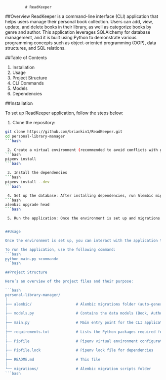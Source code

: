             # ReadKeeper

##Overview
ReadKeeper is a command-line interface (CLI) application that helps users manage their personal book collection. Users can add, view, update, and delete books in their library, as well as categorize books by genre and author. This application leverages SQLAlchemy for database management, and it is built using Python to demonstrate various programming concepts such as object-oriented programming (OOP), data structures, and SQL relations.


##Table of Contents
1. Installation
2. Usage
3. Project Structure
4. CLI Commands
5. Models
6. Dependencies

##Installation

To set up ReadKeeper application, follow the steps below:

 1. Clone the repository:
```bash
git clone https://github.com/briankin1/ReadKeeper.git
cd personal-library-manager
```bash

 2. Create a virtual environment (recommended to avoid conflicts with global Python packages):
```bash
pipenv install
```bash

 3. Install the dependencies
```bash
pipenv install --dev
```bash

 4. Set up the database: After installing dependencies, run Alembic migrations to create the database schema:
```bash
alembic upgrade head
```bash

 5. Run the application: Once the environment is set up and migrations are applied, you're ready to use the CLI application.


##Usage

Once the environment is set up, you can interact with the application through the command line. The available commands are described in the CLI Commands section.

To run the application, use the following command:
```bash
python main.py <command>
```bash

##Project Structure

Here’s an overview of the project files and their purpose:

```bash
personal-library-manager/
│
├── alembic/                    # Alembic migrations folder (auto-generated)
│
├── models.py                   # Contains the data models (Book, Author, Genre)
│
├── main.py                     # Main entry point for the CLI application
│
├── requirements.txt            # Lists the Python packages required for the project
│
├── Pipfile                     # Pipenv virtual environment configuration
│
├── Pipfile.lock                # Pipenv lock file for dependencies
│
├── README.md                   # This file
│
└── migrations/                 # Alembic migration scripts folder
```bash








